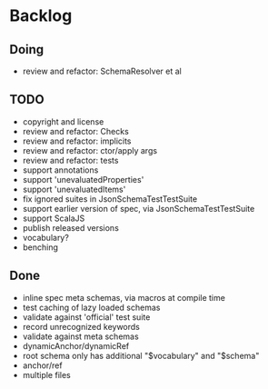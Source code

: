 # Backlog

## Doing
- review and refactor: SchemaResolver et al

## TODO
- copyright and license
- review and refactor: Checks
- review and refactor: implicits
- review and refactor: ctor/apply args
- review and refactor: tests
- support annotations
- support 'unevaluatedProperties'
- support 'unevaluatedItems'
- fix ignored suites in JsonSchemaTestTestSuite
- support earlier version of spec, via JsonSchemaTestTestSuite
- support ScalaJS
- publish released versions
- vocabulary?
- benching

## Done
- inline spec meta schemas, via macros at compile time
- test caching of lazy loaded schemas
- validate against 'official' test suite
- record unrecognized keywords
- validate against meta schemas
- dynamicAnchor/dynamicRef
- root schema only has additional "$vocabulary" and "$schema"
- anchor/ref
- multiple files
